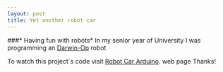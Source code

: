 ```yaml
---
layout: post
title: Yet another robot car
---
```


###* Having fun with robots* 
In my senior year of University I was programming an [Darwin-Op](http://www.robotis.com/xe/darwin_en) robot

To watch this project´s code visit [Robot Car Arduino](http://ozos.github.io/robotcar-arduino/).
web page
Thanks!
